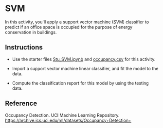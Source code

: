 # SVM

In this activity, you'll apply a support vector machine (SVM) classifier to predict if an office space is occupied for the purpose of energy conservation in buildings.

## Instructions

* Use the starter files [Stu_SVM.ipynb](Unsolved/Stu_SVM.ipynb) and [occupancy.csv](Resources/occupancy.csv) for this activity.

* Import a support vector machine linear classifier, and fit the model to the data.

* Compute the classification report for this model by using the testing data.

## Reference

Occupancy Detection. UCI Machine Learning Repository. https://archive.ics.uci.edu/ml/datasets/Occupancy+Detection+

